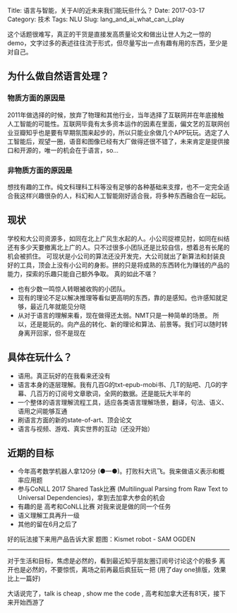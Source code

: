 Title: 语言与智能，关于AI的近未来我们能玩些什么？
Date: 2017-03-17
Category: 技术
Tags: NLU
Slug: lang_and_ai_what_can_i_play

这个话题很难写，真正的干货是直接发高质量论文和做出让世人为之一惊的demo，文字过多的表述往往流于形式，但尽量写出一点有趣有用的东西，至少是对自己。

## 为什么做自然语言处理？
### 物质方面的原因是
2011年做选择的时候，放弃了物理和其他行业，当年选择了互联网并在年底接触人工智能的可能性。互联网毕竟有太多资本运作的因素在里面，偏文艺的互联网创业豆瓣知乎也是要有早期氛围来起步的，所以只能业余做几个APP玩玩。选定了人工智能后，观望一圈，语音和图像已经有大厂做得还很不错了，未来肯定是提供接口和开源的，唯一的机会在于语言，so...
### 非物质方面的原因是
想找有趣的工作。纯文科理科工科等没有足够的各种基础来支撑，也不一定完全适合我这样兴趣很杂的人，科幻和人工智能刚好适合我，将多种东西融合在一起玩。

## 现状
学校和大公司资源多，如同在北上广风生水起的人。小公司捉襟见肘，如同在纠结还有多少天要撤离北上广的人。只不过很多小团队还是比较自信，想着总有长尾的机会被抓住。
可现状是小公司的算法还没开发完，大公司就出了新算法和封装良好的工具，顶会上没有小公司的身影。拼的只是将成熟的东西转化为赚钱的产品的能力，探索的乐趣只能自己额外争取。
真的如此不堪？
- 也有少数一鸣惊人转眼被收购的小团队。
- 现有的理论不足以解决推理等看似更高明的东西，靠的是感知。也许感知就足够，最近几年就能见分晓
- 从对于语言的理解来看，现在做得还太弱。NMT只是一种简单的场景。
所以，还是能玩的。向产品的转化、新的理论和算法、前景等。我们可以随时转身离开回家，但不是现在

## 具体在玩什么？
- 语用。真正玩好的在我看来还没有
- 语言本身的逐层理解。我有几百G的txt-epub-mobi书、几T的贴吧、几G的字幕、几百万的订阅号文章歌词，全网的数据。还是能玩大半年的
- 一个整体的语言理解流程工具，适应各类语言理解场景，翻译，句法、语义、语用之间能够互通
- 刷语言方面的新的state-of-art、顶会论文
- 语言与视频、游戏、真实世界的互动（还没开始）

## 近期的目标
- 今年高考数学机器人拿120分 (●—●)。打败科大讯飞。我来做语义表示和概率应用题
- 参与CoNLL 2017 Shared Task比赛 (Multilingual Parsing from Raw Text to Universal Dependencies)，拿到去加拿大参会的机会
- 有趣的是 高考和CoNLL比赛 对我来说是做的同一个任务
- 语义理解工具再升一级
- 其他的留在6月之后了

好的玩法接下来用产品告诉大家
题图：Kismet robot - SAM OGDEN
***
对于生活和目标，焦虑是必然的，看到最近知乎朋友圈订阅号讨论这个的极多
离开也是必然的，不要惊慌，离场之前再最后疯狂玩一把
(用了day one排版，效果比上一篇好)

大话说完了，talk is cheap , show me the code , 高考和加拿大还有81天，接下来开始西游了
